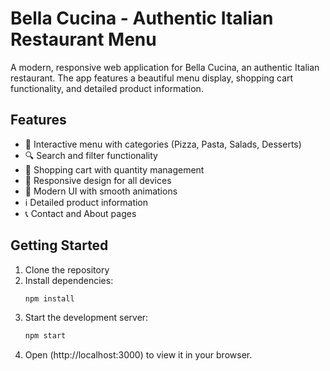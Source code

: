 # Bella Cucina - Authentic Italian Restaurant Menu

A modern, responsive web application for Bella Cucina, an authentic Italian restaurant. The app features a beautiful menu display, shopping cart functionality, and detailed product information.

## Features

- 🍕 Interactive menu with categories (Pizza, Pasta, Salads, Desserts)
- 🔍 Search and filter functionality
- 🛒 Shopping cart with quantity management
- 📱 Responsive design for all devices
- 🎨 Modern UI with smooth animations
- ℹ️ Detailed product information
- 📞 Contact and About pages

## Getting Started

1. Clone the repository
2. Install dependencies:
   ```bash
   npm install
   ```
3. Start the development server:
   ```bash
   npm start
   ```
4. Open (http://localhost:3000) to view it in your browser.
